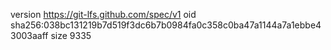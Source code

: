 version https://git-lfs.github.com/spec/v1
oid sha256:038bc131219b7d519f3dc6b7b0984fa0c358c0ba47a1144a7a1ebbe43003aaff
size 9335
